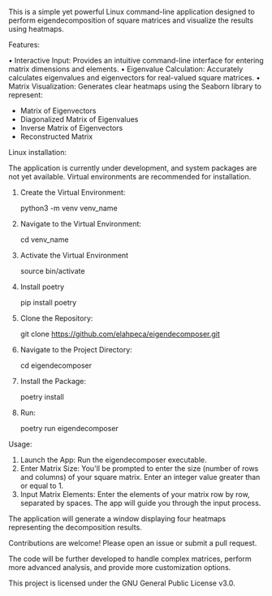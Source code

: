 This is a simple yet powerful Linux command-line application designed to perform eigendecomposition of square matrices and visualize the results using heatmaps. 

Features:

• Interactive Input: Provides an intuitive command-line interface for entering matrix dimensions and elements. 
• Eigenvalue Calculation: Accurately calculates eigenvalues and eigenvectors for real-valued square matrices.
• Matrix Visualization: Generates clear heatmaps using the Seaborn library to represent:
  * Matrix of Eigenvectors
  * Diagonalized Matrix of Eigenvalues
  * Inverse Matrix of Eigenvectors
  * Reconstructed Matrix

Linux installation:

The application is currently under development, and system packages are not yet available. Virtual environments are recommended for installation.

1. Create the Virtual Environment:

   python3 -m venv venv_name

2. Navigate to the Virtual Environment:
   
   cd venv_name
   
3. Activate the Virtual Environment

   source bin/activate

4. Install poetry

   pip install poetry

5. Clone the Repository: 
   
   git clone https://github.com/elahpeca/eigendecomposer.git
   
6. Navigate to the Project Directory:
   
   cd eigendecomposer

7. Install the Package:
   
   poetry install
   
8. Run:

   poetry run eigendecomposer

Usage:

1. Launch the App: Run the eigendecomposer executable.
2. Enter Matrix Size: You'll be prompted to enter the size (number of rows and columns) of your square matrix. Enter an integer value greater than or equal to 1.
3. Input Matrix Elements: Enter the elements of your matrix row by row, separated by spaces. The app will guide you through the input process.

The application will generate a window displaying four heatmaps representing the decomposition results.

Contributions are welcome! Please open an issue or submit a pull request.

The code will be further developed to handle complex matrices, perform more advanced analysis, and provide more customization options.

This project is licensed under the GNU General Public License v3.0.

